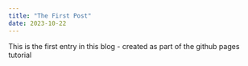```yaml
---
title: "The First Post"
date: 2023-10-22
---
```


This is the first entry in this blog - created as part of the github pages tutorial
